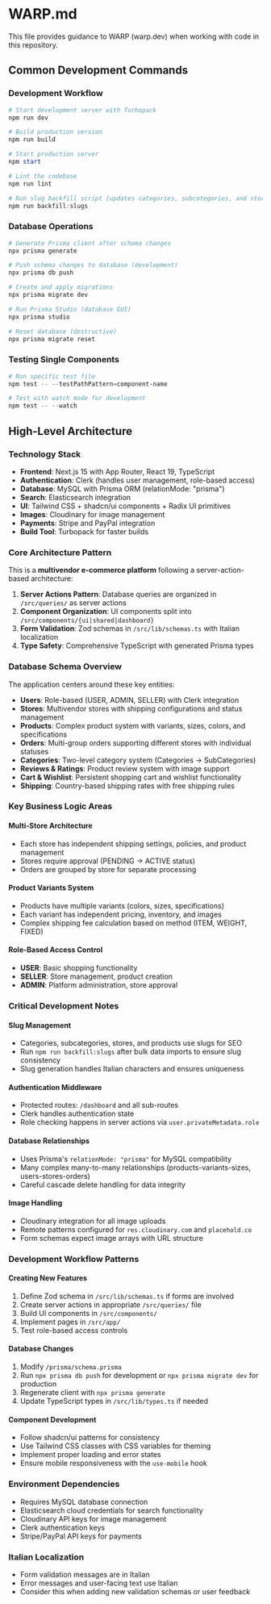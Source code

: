 # WARP.md

This file provides guidance to WARP (warp.dev) when working with code in this repository.

## Common Development Commands

### Development Workflow
```powershell
# Start development server with Turbopack
npm run dev

# Build production version
npm run build

# Start production server
npm start

# Lint the codebase
npm run lint

# Run slug backfill script (updates categories, subcategories, and stores)
npm run backfill:slugs
```

### Database Operations
```powershell
# Generate Prisma client after schema changes
npx prisma generate

# Push schema changes to database (development)
npx prisma db push

# Create and apply migrations
npx prisma migrate dev

# Run Prisma Studio (database GUI)
npx prisma studio

# Reset database (destructive)
npx prisma migrate reset
```

### Testing Single Components
```powershell
# Run specific test file
npm test -- --testPathPattern=component-name

# Test with watch mode for development
npm test -- --watch
```

## High-Level Architecture

### Technology Stack
- **Frontend**: Next.js 15 with App Router, React 19, TypeScript
- **Authentication**: Clerk (handles user management, role-based access)
- **Database**: MySQL with Prisma ORM (relationMode: "prisma")
- **Search**: Elasticsearch integration
- **UI**: Tailwind CSS + shadcn/ui components + Radix UI primitives
- **Images**: Cloudinary for image management
- **Payments**: Stripe and PayPal integration
- **Build Tool**: Turbopack for faster builds

### Core Architecture Pattern
This is a **multivendor e-commerce platform** following a server-action-based architecture:

1. **Server Actions Pattern**: Database queries are organized in `/src/queries/` as server actions
2. **Component Organization**: UI components split into `/src/components/{ui|shared|dashboard}`
3. **Form Validation**: Zod schemas in `/src/lib/schemas.ts` with Italian localization
4. **Type Safety**: Comprehensive TypeScript with generated Prisma types

### Database Schema Overview
The application centers around these key entities:

- **Users**: Role-based (USER, ADMIN, SELLER) with Clerk integration
- **Stores**: Multivendor stores with shipping configurations and status management
- **Products**: Complex product system with variants, sizes, colors, and specifications
- **Orders**: Multi-group orders supporting different stores with individual statuses
- **Categories**: Two-level category system (Categories → SubCategories)
- **Reviews & Ratings**: Product review system with image support
- **Cart & Wishlist**: Persistent shopping cart and wishlist functionality
- **Shipping**: Country-based shipping rates with free shipping rules

### Key Business Logic Areas

#### Multi-Store Architecture
- Each store has independent shipping settings, policies, and product management
- Stores require approval (PENDING → ACTIVE status)
- Orders are grouped by store for separate processing

#### Product Variants System
- Products have multiple variants (colors, sizes, specifications)
- Each variant has independent pricing, inventory, and images
- Complex shipping fee calculation based on method (ITEM, WEIGHT, FIXED)

#### Role-Based Access Control
- **USER**: Basic shopping functionality
- **SELLER**: Store management, product creation
- **ADMIN**: Platform administration, store approval

### Critical Development Notes

#### Slug Management
- Categories, subcategories, stores, and products use slugs for SEO
- Run `npm run backfill:slugs` after bulk data imports to ensure slug consistency
- Slug generation handles Italian characters and ensures uniqueness

#### Authentication Middleware
- Protected routes: `/dashboard` and all sub-routes
- Clerk handles authentication state
- Role checking happens in server actions via `user.privateMetadata.role`

#### Database Relationships
- Uses Prisma's `relationMode: "prisma"` for MySQL compatibility
- Many complex many-to-many relationships (products-variants-sizes, users-stores-orders)
- Careful cascade delete handling for data integrity

#### Image Handling
- Cloudinary integration for all image uploads
- Remote patterns configured for `res.cloudinary.com` and `placehold.co`
- Form schemas expect image arrays with URL structure

### Development Workflow Patterns

#### Creating New Features
1. Define Zod schema in `/src/lib/schemas.ts` if forms are involved
2. Create server actions in appropriate `/src/queries/` file
3. Build UI components in `/src/components/`
4. Implement pages in `/src/app/`
5. Test role-based access controls

#### Database Changes
1. Modify `/prisma/schema.prisma`
2. Run `npx prisma db push` for development or `npx prisma migrate dev` for production
3. Regenerate client with `npx prisma generate`
4. Update TypeScript types in `/src/lib/types.ts` if needed

#### Component Development
- Follow shadcn/ui patterns for consistency
- Use Tailwind CSS classes with CSS variables for theming
- Implement proper loading and error states
- Ensure mobile responsiveness with the `use-mobile` hook

### Environment Dependencies
- Requires MySQL database connection
- Elasticsearch cloud credentials for search functionality
- Cloudinary API keys for image management
- Clerk authentication keys
- Stripe/PayPal API keys for payments

### Italian Localization
- Form validation messages are in Italian
- Error messages and user-facing text use Italian
- Consider this when adding new validation schemas or user feedback
